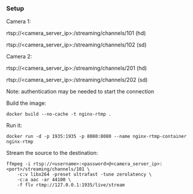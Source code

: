 ### Setup

Camera 1:

rtsp://<camera_server_ip>:<port>/streaming/channels/101 (hd)

rtsp://<camera_server_ip>:<port>/streaming/channels/102 (sd)

Camera 2:

rtsp://<camera_server_ip>:<port>/streaming/channels/201 (hd)

rtsp://<camera_server_ip>:<port>/streaming/channels/202 (sd)

Note: authentication may be needed to start the connection

Build the image:
```
docker build --no-cache -t nginx-rtmp .
```

Run it:
```
docker run -d -p 1935:1935 -p 8080:8080 --name nginx-rtmp-container nginx-rtmp
```

Stream the source to the destination:
```
ffmpeg -i rtsp://<username>:<password>@<camera_server_ip>:<port>/streaming/channels/101 \
    -c:v libx264 -preset ultrafast -tune zerolatency \
    -c:a aac -ar 44100 \
    -f flv rtmp://127.0.0.1:1935/live/stream
```
